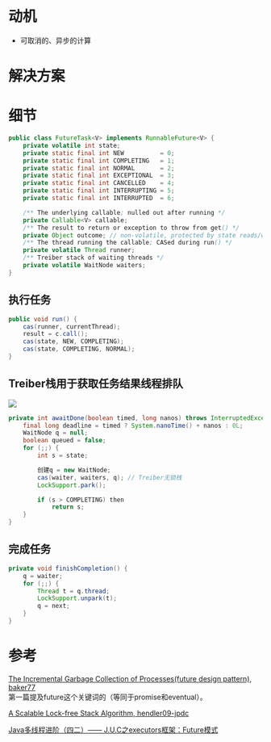 # 动机
- 可取消的、异步的计算


# 解决方案


# 细节

```java
public class FutureTask<V> implements RunnableFuture<V> {
    private volatile int state;
    private static final int NEW          = 0;
    private static final int COMPLETING   = 1;
    private static final int NORMAL       = 2;
    private static final int EXCEPTIONAL  = 3;
    private static final int CANCELLED    = 4;
    private static final int INTERRUPTING = 5;
    private static final int INTERRUPTED  = 6;

    /** The underlying callable; nulled out after running */
    private Callable<V> callable;
    /** The result to return or exception to throw from get() */
    private Object outcome; // non-volatile, protected by state reads/writes
    /** The thread running the callable; CASed during run() */
    private volatile Thread runner;
    /** Treiber stack of waiting threads */
    private volatile WaitNode waiters;
}
```

## 执行任务
```java
public void run() {
    cas(runner, currentThread);
    result = c.call();
    cas(state, NEW, COMPLETING);
    cas(state, COMPLETING, NORMAL);
}
```

## Treiber栈用于获取任务结果线程排队

![](https://segmentfault.com/img/bVbiwFZ?w=231&h=422)

```java
private int awaitDone(boolean timed, long nanos) throws InterruptedException {
    final long deadline = timed ? System.nanoTime() + nanos : 0L;
    WaitNode q = null;
    boolean queued = false;
    for (;;) {        
        int s = state;

        创建q = new WaitNode;
        cas(waiter, waiters, q); // Treiber无锁栈
        LockSupport.park();

        if (s > COMPLETING) then
            return s;            
    }
}
```

## 完成任务
```java
private void finishCompletion() {
    q = waiter;
    for (;;) {
        Thread t = q.thread;
        LockSupport.unpark(t);        
        q = next;
    }
}
```

# 参考

[The Incremental Garbage Collection of Processes(future design pattern), baker77](http://home.pipeline.com/~hbaker1/Futures.html)  
第一篇提及future这个关键词的（等同于promise和eventual）。  

[A Scalable Lock-free Stack Algorithm, hendler09-jpdc](http://people.csail.mit.edu/shanir/publications/Lock_Free.pdf)

[Java多线程进阶（四二）—— J.U.C之executors框架：Future模式](https://segmentfault.com/a/1190000016767676)


